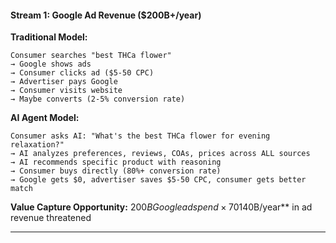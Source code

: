 #### **Stream 1: Google Ad Revenue ($200B+/year)**

**Traditional Model:**

```
Consumer searches "best THCa flower"
→ Google shows ads
→ Consumer clicks ad ($5-50 CPC)
→ Advertiser pays Google
→ Consumer visits website
→ Maybe converts (2-5% conversion rate)
```

**AI Agent Model:**

```
Consumer asks AI: "What's the best THCa flower for evening relaxation?"
→ AI analyzes preferences, reviews, COAs, prices across ALL sources
→ AI recommends specific product with reasoning
→ Consumer buys directly (80%+ conversion rate)
→ Google gets $0, advertiser saves $5-50 CPC, consumer gets better match
```

**Value Capture Opportunity:** $200B Google ad spend × 70% zero-click rate = **$140B/year** in ad revenue threatened

---
